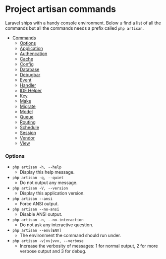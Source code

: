 # Project artisan commands 

Laravel ships with a handy console environment. Below u find a list of all the commands but all the commands
needs a prefix called `php artisan`.

* [Commands](#project-artisan-commands)
    * [Options](#options)
    * [Application](#application)
    * [Authencation](#authencation)
    * [Cache](#cache)
    * [Config](#config)
    * [Database](#database)
    * [Debugbar](#debugbar)
    * [Event](#event)
    * [Handler](#handler)
    * [IDE Helper](#ide-helper)
    * [Key](#key)
    * [Make](#make)
    * [Migrate](#migrate)
    * [Model](#model)
    * [Queue](#queue)
    * [Routing](#routing)
    * [Schedule](#schedule)
    * [Session](#session)
    * [Vendor](#vendor)
    * [View](#view)

### Options

- `php artisan -h, --help`
    - Display this help message. 
- `php artisan -q, --quiet` 
    - Do not output any message. 
- `php artisan -V, --version`
    - Display this application version.
- `php artisan --ansi`
    - Force ANSI output.
- `php artisan --no-ansi`
    - Disable ANSI output. 
- `php artisan -n, --no-interaction`
    - Do not ask any interactive question. 
- `php artisan --env[ENV]` 
    - The environment the command should run under.
- `php artisan -v|vv|vvv, --verbose` 
    - Increase the verbosity of messages: 1 for normal output, 2 for more verbose output and 3 for debug.
